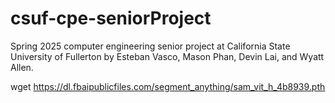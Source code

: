 # csuf-cpe-seniorProject
Spring 2025 computer engineering senior project at California State University of Fullerton by Esteban Vasco, Mason Phan, Devin Lai, and Wyatt Allen.

wget https://dl.fbaipublicfiles.com/segment_anything/sam_vit_h_4b8939.pth

